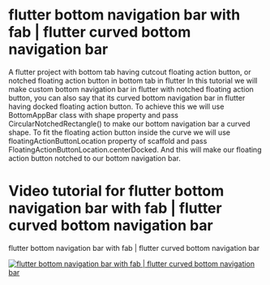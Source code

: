 # flutter bottom navigation bar with fab | flutter curved bottom navigation bar

A flutter project with bottom tab having cutcout floating action button, or notched floating action button in bottom tab in flutter
In this tutorial we will make custom bottom navigation bar in flutter with notched floating action button, you can also say that its curved bottom navigation bar in flutter having docked floating action button.
To achieve this we will use BottomAppBar class with shape property and pass CircularNotchedRectangle() to make our bottom navigation bar a curved shape. To fit the floating action button inside the curve we will use floatingActionButtonLocation property of scaffold and pass FloatingActionButtonLocation.centerDocked. And this will make our floating action button notched to our bottom navigation bar.

# Video tutorial for flutter bottom navigation bar with fab | flutter curved bottom navigation bar

flutter bottom navigation bar with fab | flutter curved bottom navigation bar

[![flutter bottom navigation bar with fab | flutter curved bottom navigation bar](https://img.youtube.com/vi/mg_qmpohz8U/0.jpg)](https://youtu.be/mg_qmpohz8U)
